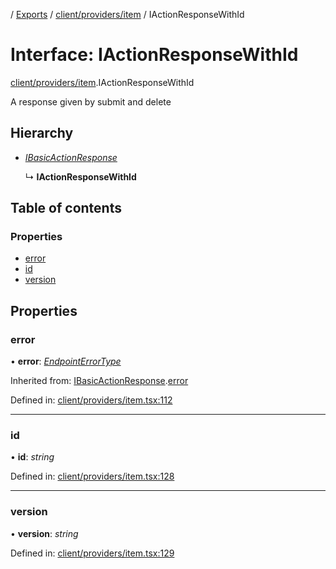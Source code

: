 [](../README.md) / [Exports](../modules.md) / [client/providers/item](../modules/client_providers_item.md) / IActionResponseWithId

# Interface: IActionResponseWithId

[client/providers/item](../modules/client_providers_item.md).IActionResponseWithId

A response given by submit and delete

## Hierarchy

* [*IBasicActionResponse*](client_providers_item.ibasicactionresponse.md)

  ↳ **IActionResponseWithId**

## Table of contents

### Properties

- [error](client_providers_item.iactionresponsewithid.md#error)
- [id](client_providers_item.iactionresponsewithid.md#id)
- [version](client_providers_item.iactionresponsewithid.md#version)

## Properties

### error

• **error**: [*EndpointErrorType*](../modules/errors.md#endpointerrortype)

Inherited from: [IBasicActionResponse](client_providers_item.ibasicactionresponse.md).[error](client_providers_item.ibasicactionresponse.md#error)

Defined in: [client/providers/item.tsx:112](https://github.com/onzag/itemize/blob/0569bdf2/client/providers/item.tsx#L112)

___

### id

• **id**: *string*

Defined in: [client/providers/item.tsx:128](https://github.com/onzag/itemize/blob/0569bdf2/client/providers/item.tsx#L128)

___

### version

• **version**: *string*

Defined in: [client/providers/item.tsx:129](https://github.com/onzag/itemize/blob/0569bdf2/client/providers/item.tsx#L129)
